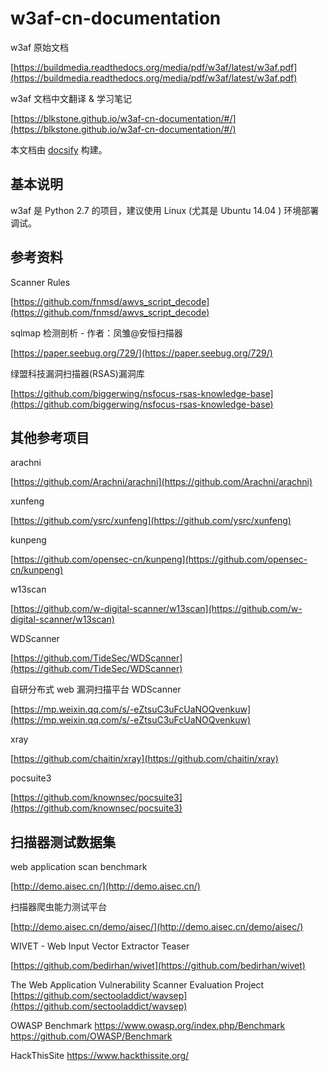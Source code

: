 # w3af-cn-documentation

w3af 原始文档

[https://buildmedia.readthedocs.org/media/pdf/w3af/latest/w3af.pdf](https://buildmedia.readthedocs.org/media/pdf/w3af/latest/w3af.pdf)

w3af 文档中文翻译 &amp; 学习笔记

[https://blkstone.github.io/w3af-cn-documentation/#/](https://blkstone.github.io/w3af-cn-documentation/#/)


本文档由 [docsify](https://github.com/docsifyjs/docsify) 构建。


## 基本说明

w3af 是 Python 2.7 的项目，建议使用 Linux (尤其是 Ubuntu 14.04 ) 环境部署调试。


## 参考资料

Scanner Rules

[https://github.com/fnmsd/awvs_script_decode](https://github.com/fnmsd/awvs_script_decode)

sqlmap 检测剖析 - 作者：凤雏@安恒扫描器

[https://paper.seebug.org/729/](https://paper.seebug.org/729/)

绿盟科技漏洞扫描器(RSAS)漏洞库

[https://github.com/biggerwing/nsfocus-rsas-knowledge-base](https://github.com/biggerwing/nsfocus-rsas-knowledge-base)

## 其他参考项目

arachni

[https://github.com/Arachni/arachni](https://github.com/Arachni/arachni)

xunfeng

[https://github.com/ysrc/xunfeng](https://github.com/ysrc/xunfeng)

kunpeng

[https://github.com/opensec-cn/kunpeng](https://github.com/opensec-cn/kunpeng)

w13scan

[https://github.com/w-digital-scanner/w13scan](https://github.com/w-digital-scanner/w13scan)

WDScanner 

[https://github.com/TideSec/WDScanner](https://github.com/TideSec/WDScanner)

自研分布式 web 漏洞扫描平台 WDScanner

[https://mp.weixin.qq.com/s/-eZtsuC3uFcUaNOQvenkuw](https://mp.weixin.qq.com/s/-eZtsuC3uFcUaNOQvenkuw)

xray 

[https://github.com/chaitin/xray](https://github.com/chaitin/xray)

pocsuite3

[https://github.com/knownsec/pocsuite3](https://github.com/knownsec/pocsuite3)


## 扫描器测试数据集

web application scan benchmark

[http://demo.aisec.cn/](http://demo.aisec.cn/)

扫描器爬虫能力测试平台

[http://demo.aisec.cn/demo/aisec/](http://demo.aisec.cn/demo/aisec/)

WIVET - Web Input Vector Extractor Teaser

[https://github.com/bedirhan/wivet](https://github.com/bedirhan/wivet)

The Web Application Vulnerability Scanner Evaluation Project
[https://github.com/sectooladdict/wavsep](https://github.com/sectooladdict/wavsep)

OWASP Benchmark
https://www.owasp.org/index.php/Benchmark
https://github.com/OWASP/Benchmark

HackThisSite
https://www.hackthissite.org/
